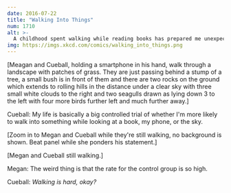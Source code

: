 ```yaml
---
date: 2016-07-22
title: "Walking Into Things"
num: 1710
alt: >-
  A childhood spent walking while reading books has prepared me unexpectedly well for today's world.
img: https://imgs.xkcd.com/comics/walking_into_things.png
---
```

[Meagan and Cueball, holding a smartphone in his hand, walk through a landscape with patches of grass. They are just passing behind a stump of a tree, a small bush is in front of them and there are two rocks on the ground which extends to rolling hills in the distance under a clear sky with three small white clouds to the right and two seagulls drawn as lying down 3 to the left with four more birds further left and much further away.]

Cueball: My life is basically a big controlled trial of whether I'm more likely to walk into something while looking at a book, my phone, or the sky.

[Zoom in to Megan and Cueball while they're still walking, no background is shown. Beat panel while she ponders his statement.]

[Megan and Cueball still walking.]

Megan: The weird thing is that the rate for the control group is so high.

Cueball: *Walking is hard, okay?*